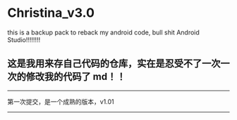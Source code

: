 # Christina_v3.0
this is a backup pack to reback my android code, bull shit Android Studio!!!!!!!!

## 这是我用来存自己代码的仓库，实在是忍受不了一次一次的修改我的代码了 md！！

***
第一次提交，是一个成熟的版本，v1.01
***
